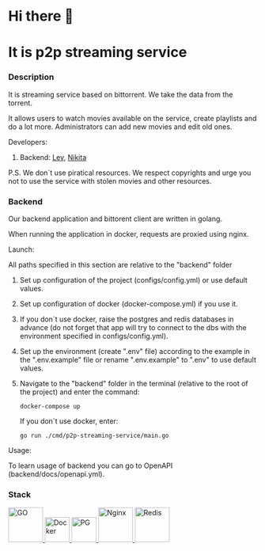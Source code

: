 <h1>Hi there 👋</h1>
<h1>It is p2p streaming service</h1>

### Description

It is streaming service based on bittorrent. We take the data from the torrent.

It allows users to watch movies available on the service, create playlists and do a lot more. Administrators can add new movies and edit old ones.

Developers: 

   1) Backend: <a href="https://github.com/Reprr">Lev</a>, <a href="https://github.com/nikitaSstepanov">Nikita</a>

P.S. We don`t use piratical resources. We respect copyrights and urge you not to use the service with stolen movies and other resources.

### Backend

Our backend application and bittorent client are written in golang. 

When running the application in docker, requests are proxied using nginx.

Launch:
   
   All paths specified in this section are relative to the "backend" folder
   
   1) Set up configuration of the project (configs/config.yml) or use default values.

   2) Set up configuration of docker (docker-compose.yml) if you use it.
      
   3) If you don`t use docker, raise the postgres and redis databases in advance (do not forget that app will try to connect to the dbs with the environment specified in configs/config.yml).
      
   4) Set up the environment (create ".env" file) according to the example in the ".env.example" file or rename ".env.example" to ".env" to use default values.
   
   5) Navigate to the "backend" folder in the terminal (relative to the root of the project) and enter the command:

      ```docker-compose up```
    
      If you don`t use docker, enter:

      ```go run ./cmd/p2p-streaming-service/main.go```

Usage:

To learn usage of backend you can go to OpenAPI (backend/docs/openapi.yml).

### Stack

<p>
    <a href="https://go.dev">
        <img width=70 alt="GO" src="https://logodix.com/logo/2142682.png"/>
    </a>
    <a href="https://www.docker.com">
        <img width="50" alt="Docker" src="https://logodix.com/logo/826596.png"/>
    </a>
    <a href="https://www.postgresql.org">
        <img width="50" alt="PG" src="https://logodix.com/logo/2106569.png">
    </a>
    <a href="https://nginx.org">
        <img width="70" alt="Nginx" src="https://logodix.com/logo/1638878.png"/>
    </a>
    <a href="https://redis.io">
        <img width="70" alt="Redis" src="https://logodix.com/logo/631151.png"/>
    </a>
</p>
